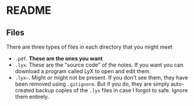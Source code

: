 # README

## Files

There are three types of files in each directory that you might meet

- `.pdf`. **These are the ones you want**
- `.lyx`. These are the "source code" of the notes. If you want you can download a program called LyX to open and edit them.
- `.lyx~`. Might or might not be present. If you don't see them, they have been removed using `.gitignore`. But if you do, they are simply auto-created backup copies of the `.lyx` files in case I forgot to safe. Ignore them entirely.